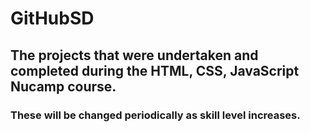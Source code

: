 # GitHubSD
## The projects that were undertaken and completed during the HTML, CSS, JavaScript Nucamp course.
### **These will be changed periodically as skill level increases.**
